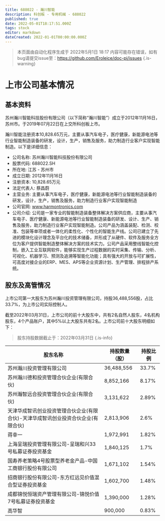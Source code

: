 ```yaml
---
title: 688022 - 瀚川智能
description: 科创板 - 专用机械 - 688022
published: true
date: 2022-05-01T18:17:51.000Z
tags: stock
editor: markdown
dateCreated: 2022-01-01T00:00:00.000Z
---
```


> 本页面由自动化程序生成于 2022年5月1日 18:17
> 内容可能存在错误，如有bug请提交issue至：https://github.com/Eroleice/doc-pi/issues
{.is-warning}

# 上市公司基本情况

## 基本资料

苏州瀚川智能科技股份有限公司（以下简称“瀚川智能”）成立于2012年11月16日，苏州市。于2019年07月22日在上交所科创板上市。

瀚川智能注册资本10,828.65万元，主要从事汽车电子，医疗健康，新能源电池等行业智能制造装备的研发，设计，生产，销售及服务，助力制造行业客户实现智能制造。以下是详细信息：

- 公司名称: 苏州瀚川智能科技股份有限公司
- 股票代码: 688022.SH
- 所在地: 江苏 - 苏州市
- 成立日期: 2012年11月16日
- 注册资本: 10,828.65万元
- 法定代表人: 蔡昌蔚
- 主营业务: 主要从事汽车电子，医疗健康，新能源电池等行业智能制造装备的研发，设计，生产，销售及服务，助力制造行业客户实现智能制造
- 公司官网: www.harmontronics.com
- 公司介绍: 公司是一家专业的智能制造装备整体解决方案供应商，主要从事汽车电子、医疗健康、新能源电池等行业智能制造装备的研发、设计、生产、销售及服务，助力制造行业客户实现智能制造。公司产品为涵盖装配、检测、校准、包装等单项或者一体化的柔性化、个性化的智能生产线。公司已建立了先进的模块化设计理念及平台化的技术储备，并形成了从硬件、软件及服务全方位为客户提供智能制造整体解决方案的技术实力。公司产品采用整线智能化控制，嵌入工业互联网软件，能够实现生产过程数据的实时采集、传输、分析、可视化、机器学习、预测及追溯等智能化功能；具有强大的开放与可扩展性，可高度对接企业的ERP、MES、APS等企业资源计划、生产管理、排程排产系统。


## 股东及高管情况

上市公司第一大股东为苏州瀚川投资管理有限公司，持股36,488,556股，占比33.7%，为上市公司实际控制人。

截至2022年03月31日，上市公司的前十大股东中，共有2名自然人股东，4名机构股东，4个产品账户，其中5%以上大股东共有2名。上市公司前十大股东明细如下：

> 股东持股数据截止于：2022年03月31日
{.is-info}

| 股东名称 | 持股数量（股） | 持股比例 |
| --- | --- | --- |
| 苏州瀚川投资管理有限公司 | 36,488,556 | 33.7% |
| 苏州瀚川德和投资管理合伙企业(有限合伙) | 8,852,166 | 8.17% |
| 苏州瀚智远合投资管理合伙企业(有限合伙) | 3,131,622 | 2.89% |
| 天津华成智讯创业投资管理合伙企业(有限合伙)-天津华成智讯创业投资合伙企业(有限合伙) | 2,813,906 | 2.6% |
| 蒋幸一 | 1,972,991 | 1.82% |
| 上海呈瑞投资管理有限公司-呈瑞和兴33号私募证券投资基金 | 1,840,125 | 1.7% |
| 国寿养老策略4号股票型养老金产品-中国工商银行股份有限公司 | 1,671,102 | 1.54% |
| 招商银行股份有限公司-东方红远见价值混合型证券投资基金 | 1,602,700 | 1.48% |
| 成都锦悦恒瑞资产管理有限公司-锦悦价值7号私募证券投资基金 | 1,390,000 | 1.28% |
| 高华智 | 900,000 | 0.83% |





